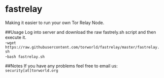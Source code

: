 # fastrelay
Making it easier to run your own Tor Relay Node.

##Usage
Log into server and download the raw fastrely.sh script and then execute it.<br>
-`wget https://raw.githubusercontent.com/torworld/fastrelay/master/fastrelay.sh`<br>
-`bash fastrelay.sh`

##Notes
If you have any problems feel free to email us: `security[at]torworld.org`
